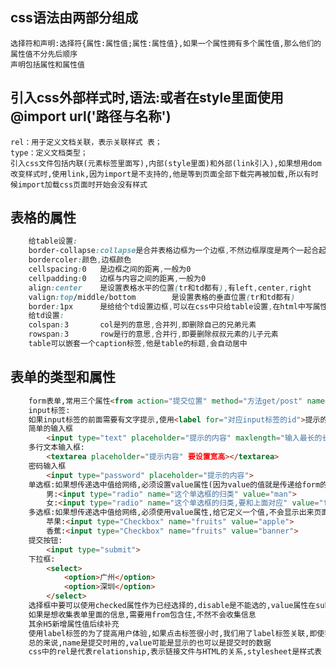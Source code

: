 ## css语法由两部分组成
    选择符和声明:选择符{属性:属性值;属性:属性值},如果一个属性拥有多个属性值,那么他们的属性值不分先后顺序
    声明包括属性和属性值
## 引入css外部样式时,语法:<link rel='stylesheet' type='text/css' href="要引入的路径">或者在style里面使用@import url('路径与名称')
    rel：用于定义文档关联，表示关联样式 表；
    type：定义文档类型；
    引入css文件包括内联(元素标签里面写),内部(style里面)和外部(link引入),如果想用dom改变样式时,使用link,因为import是不支持的,他是等到页面全部下载完再被加载,所以有时候import加载css页面时开始会没有样式
## 表格的属性
```css
    给table设置:
    border-collapse:collapse是合并表格边框为一个边框,不然边框厚度是两个一起合起来的厚度
    bordercoler:颜色,边框颜色
    cellspacing:0   是边框之间的距离,一般为0
    cellpadding:0   边框与内容之间的距离,一般为0
    align:center    是设置表格水平的位置(tr和td都有),有left,center,right
    valign:top/middle/bottom        是设置表格的垂直位置(tr和td都有)
    border:1px      是给给个td设置边框,可以在css中只给table设置,在html中写属性是用等号,css中写是用引号:  
    给td设置:
    colspan:3       col是列的意思,合并列,即删除自己的兄弟元素
    rowspan:3       row是行的意思,合并行,即要删除叔叔元素的儿子元素
    table可以嵌套一个caption标签,他是table的标题,会自动居中
```    
## 表单的类型和属性
```html
    form表单,常用三个属性<from action="提交位置" method="方法get/post" name="表单名字" target="在什么位置打开,_black,_self等(不常用)"></from>
    input标签:
    如果input标签的前面需要有文字提示,使用<label for="对应input标签的id">提示的内容</label>(label是当选择框时点击文字也会勾选到,主要在勾选框中有label,提升用户体验)
    简单的输入框
        <input type="text" placeholder="提示的内容" maxlength="输入最长的长度"/>
    多行文本输入框:
        <textarea placeholder="提示内容" 要设置宽高></textarea>
    密码输入框
        <input type="password" placeholder="提示的内容">
    单选框:如果想传递选中值给网络,必须设置value属性(因为value的值就是传递给form的),给它定义一个值,不会显示出来页面,name属性作为分类,并且是提交时对象的键
        男:<input type="radio" name="这个单选框的归类" value="man">
        女:<input type="radio" name="这个单选框的归类,要和上面对应" value="female">
    多选框:如果想传递选中值给网络,必须使用value属性,给它定义一个值,不会显示出来页面,name属性作为分类,并且是提交时对象的键
        苹果:<input type="Checkbox" name="fruits" value="apple">
        香蕉:<input type="Checkbox" name="fruits" value="banner">
    提交按钮:
        <input type="submit">
    下拉框:
        <select>
            <option>广州</option>
            <option>深圳</option>
        </select>
    选择框中要可以使用checked属性作为已经选择的,disable是不能选的,value属性在submit里面是改框内容,text,textarea,password是作为框内显示内容,如果是提交时作为标识的使用name属性(input不存在textarea属性)
    如果是想收集表单里面的信息,需要用from包含住,不然不会收集信息
    其余H5新增属性值后续补充
    使用label标签的为了提高用户体验,如果点击标签很小时,我们用了label标签关联,即使我们点击了label里面的文字,也可以选中勾选,如果没有label标签自己写个文字进去是不能触发中选中的
    总的来说,name是提交时用的,value可能是显示的也可以是提交时的数据
    css中的rel是代表relationship,表示链接文件与HTML的关系,stylesheet是样式表
```